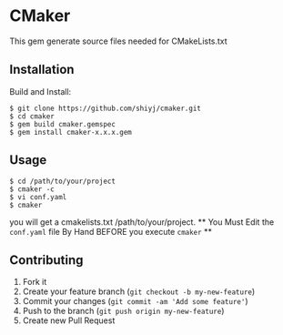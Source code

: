 # CMaker

This gem generate  source files needed for CMakeLists.txt

## Installation

Build and Install:
    
    $ git clone https://github.com/shiyj/cmaker.git
    $ cd cmaker
    $ gem build cmaker.gemspec
    $ gem install cmaker-x.x.x.gem

## Usage
  
    $ cd /path/to/your/project
    $ cmaker -c
    $ vi conf.yaml
    $ cmaker
  
you will get a cmakelists.txt /path/to/your/project.
** You Must Edit the `conf.yaml` file By Hand BEFORE you execute `cmaker` **

## Contributing

1. Fork it
2. Create your feature branch (`git checkout -b my-new-feature`)
3. Commit your changes (`git commit -am 'Add some feature'`)
4. Push to the branch (`git push origin my-new-feature`)
5. Create new Pull Request
